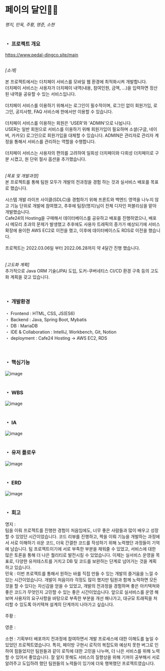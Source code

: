 <br>

# 페이의 달인🚴🏻
<i>명지, 민욱, 주황, 영준, 소현</i><br>
<br>
### ・ 프로젝트 개요
https://www.pedal-dingco.site/main<br>

<br>
<i>[소개]</i><br>
<br>
본 프로젝트에서는 더치페이 서비스를 모바일 웹 환경에 최적화시켜 개발합니다.<br> 
더치페이 서비스는 사용자가 더치페이 내역(내용, 참여인원, 금액, ...)을 입력하면 정산된 내역을 공유할 수 있는 서비스입니다.<br>
<br>
더치페이 서비스를 이용하기 위해서는 로그인이 필수적이며, 로그인 없이 회원가입, 로그인, 공지사항, FAQ 서비스에 한에서만 이용할 수 있습니다.<br>
<br>
더치페이 서비스를 이용하는 회원은 'USER'와 'ADMIN'으로 나뉩니다.<br>
USER는 일반 회원으로 서비스를 이용하기 위해 회원가입이 필요하며 소셜(구글, 네이버, 카카오) 로그인으로 회원가입을 대체할 수 있습니다. ADMIN은 관리자로 관리자 계정을 통해서 서비스를 관리하는 역할을 수행합니다.<br>
<br>
더치페이 서비스는 사용자의 편의를 고려하여 일회성 더치페이와 다회성 더치페이로 구분 시켰고, 원 단위 절사 옵션을 추가했습니다.<br>
<br>
<br>
<i>[목표 및 개발과정]</i><br>
본 프로젝트를 통해 팀원 모두가 개발의 전과정을 경험 하는 것과 실서비스 배포를 목표로 했습니다.<br>
<br>
시스템 개발 라이프 사이클(SDLC)을 경험하기 위해 프론트와 백엔드 영역을 나누지 않고 기능 단위로 개발에 참여했고, 추후에 팀장(명지)님이 전체 디자인 퍼블리싱을 맡아 개발했습니다.<br>
Cafe24의 Hosting을 구매해서 데이터베이스를 공유하고 배포를 진행하였으나, 배포시 메모리 초과의 문제가 발생했고 추후에도 사용자 트래픽의 증가가 예상되기에 서비스 확장에 용이한 AWS EC2로 이전을 했고, 이후에 데이터베이스도 RDS로 이전을 했습니다.<br> 
<br>
프로젝트는 2022.03.06일 부터 2022.06.28까지 약 4달간 진행 했습니다.<br>
<br>
<br>
<i>[고도화 계획]</i><br>
추가적으로 Java ORM 기술(JPA) 도입, 도커-쿠버네티스 CI/CD 환경 구축 등의 고도화 계획을 갖고 있습니다.<br>
<br>
<br>

### ・ 개발환경
・ Frontend : HTML, CSS, JS(ES6)<br>
・ Backend : Java, Spring Boot, Mybatis<br>
・ DB : MariaDB<br>
・ IDE & Collaboration : IntelliJ, Workbench, Git, Notion<br>
・ deployment : Cafe24 Hosting -> AWS EC2, RDS<br>
<br>
<br>
### ・ 핵심기능
![image](https://user-images.githubusercontent.com/88137420/175780484-3e48f13b-eec9-4865-8f49-4ff7e6b155f5.png)
<br>
<br>
### ・ WBS
![image](https://user-images.githubusercontent.com/88137420/175780403-9e9c8024-1c49-4867-a57f-c730fd222ccf.png)
<br>
<br>
### ・ IA
![image](https://user-images.githubusercontent.com/88137420/175779853-12469885-c342-4fff-991c-19991814c165.png)
<br>
<br>
### ・ 유저 플로우
![image](https://user-images.githubusercontent.com/88137420/175780638-8b48173f-d848-41f1-b2b3-5520f1b38926.png)
<br>
<br>
### ・ ERD
![image](https://user-images.githubusercontent.com/88137420/175780521-66da4193-d9ca-499f-81a1-4ff63a513f27.png)
<br>
<br>
### ・ 회고
명지 : <br>
팀을 이뤄 프로젝트를 진행한 경험이 처음임에도, 너무 좋은 사람들과 많이 배우고 성장할 수 있었던 시간이었습니다. 코드 리뷰를 진행하고, 짝을 이뤄 기능을 개발하는 과정에서 서로 이해하기 쉬운 코드, 더욱 간결한 코드를 작성하기 위해 노력했던 과정들이 기억에 남습니다. 팀 프로젝트이기에 서로 부족한 부분을 채워줄 수 있었고, 서비스에 대한 많은 토론을 통해 더 나은 퀄리티로 발전시킬 수 있었습니다. 이제는 실서비스 운영을 목표로, 다양한 유저테스트를 거치고 DB 및 코드를 보완하는 단계로 넘어가는 것을 계획하고 있습니다.
<br>
민욱 : 이번 프로젝트를 통해서 원하는 바를 직접 만들 수 있는 개발의 즐거움을 느낄 수 있는 시간이었습니다. 개발이 처음이라 걱정도 많이 했지만 팀원과 함께 노력하면 모든 것을 할 수 있다는 자신감을 얻을 수 있었고, 개발의 전과정을 경험하며 좋은 아키텍쳐와 좋은 코드가 무엇인지 고민할 수 있는 좋은 시간이었습니다. 앞으로 실서비스를 운영 해보며 사용자의 요구사항을 바탕으로 부족한 부분을 개선 해나가고, 대규모 트래픽을 처리할 수 있도록 아키텍쳐 설계의 단계까지 나아가고 싶습니다.
<br>
<br>
주황 : <br>
<br>
영준 : <br>
<br>
소현 : 기획부터 배포까지 전과정에 참여하면서 개발 프로세스에 대한 이해도를 높일 수 있었던 프로젝트였습니다. 특히, 페이방 구현시 로직의 복잡도와 예상치 못한 버그로 인하여 힘들었지만 팀원들과 같이 로직에 대한 고민을 나누며, 더 나은 서비스를 위해 노력할 수 있어서 좋았습니다. 잘 알지 못해도 서비스의 질향상을 위해 기꺼이 공부해서 서로 알려주고 도입하려 했던 팀원들의 노력들이 있기에 더욱 행복했던 프로젝트였습니다. <br>
